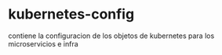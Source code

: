 # kubernetes-config
contiene la configuracion de los objetos de kubernetes para los microservicios e infra
